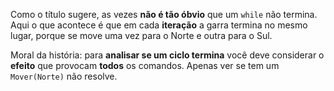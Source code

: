 Como o título sugere, as vezes **não é tão óbvio** que um `while` não termina. Aqui o que acontece é que em cada **iteração** a garra termina no mesmo lugar, porque se move uma vez para o Norte e outra para o Sul.

Moral da história: para **analisar se um ciclo termina** você deve considerar o **efeito** que provocam **todos** os comandos. Apenas ver se tem um `Mover(Norte)` não resolve.
